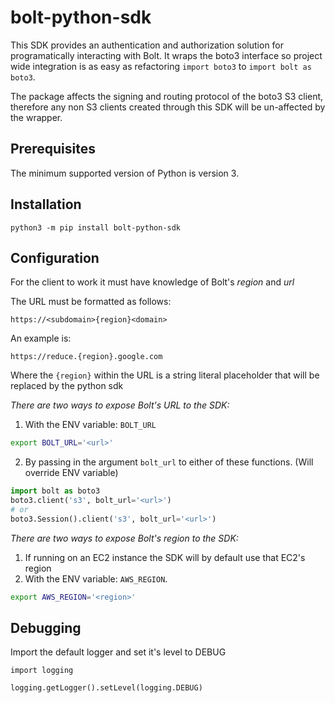 # bolt-python-sdk

This SDK provides an authentication and authorization solution for programatically interacting with Bolt. It wraps the boto3 interface so project wide integration is as easy as refactoring `import boto3` to `import bolt as boto3`. 

The package affects the signing and routing protocol of the boto3 S3 client, therefore any non S3 clients created through this SDK will be un-affected by the wrapper.

## Prerequisites

The minimum supported version of Python is version 3.

## Installation

`python3 -m pip install bolt-python-sdk`

## Configuration

For the client to work it must have knowledge of Bolt's *region* and *url*

The URL must be formatted as follows:

`https://<subdomain>{region}<domain>`

An example is:

`https://reduce.{region}.google.com`

Where the `{region}` within the URL is a string literal placeholder that will be replaced by the python sdk


*There are two ways to expose Bolt's URL to the SDK:*

1. With the ENV variable: `BOLT_URL`
```bash
export BOLT_URL='<url>'
```

2. By passing in the argument `bolt_url` to either of these functions. (Will override ENV variable)
```python
import bolt as boto3
boto3.client('s3', bolt_url='<url>')
# or
boto3.Session().client('s3', bolt_url='<url>')
```

*There are two ways to expose Bolt's region to the SDK:*
1. If running on an EC2 instance the SDK will by default use that EC2's region
2. With the ENV variable: `AWS_REGION`.
```bash
export AWS_REGION='<region>'
```

## Debugging

Import the default logger and set it's level to DEBUG
```
import logging

logging.getLogger().setLevel(logging.DEBUG)
```
